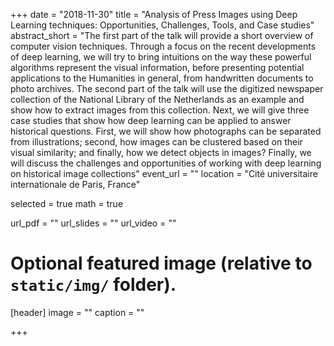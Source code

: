 +++
date = "2018-11-30"
title = "Analysis of Press Images using Deep Learning techniques: Opportunities, Challenges, Tools, and Case studies"
abstract_short = "The first part of the talk will provide a short overview of computer vision techniques. Through a focus on the recent developments of deep learning, we will try to bring intuitions on the way these powerful algorithms represent the visual information, before presenting potential applications to the Humanities in general, from handwritten documents to photo archives. The second part of the talk will use the digitized newspaper collection of the National Library of the Netherlands as an example and show how to extract images from this collection. Next, we will give three case studies that show how deep learning can be applied to answer historical questions. First, we will show how photographs can be separated from illustrations; second, how images can be clustered based on their visual similarity; and finally, how we detect objects in images? Finally, we will discuss the challenges and opportunities of working with deep learning on historical image collections"
event_url = ""
location = "Cité universitaire internationale de Paris, France"

selected = true
math = true

url_pdf = ""
url_slides = ""
url_video = ""

# Optional featured image (relative to `static/img/` folder).
[header]
image = ""
caption = ""

+++


